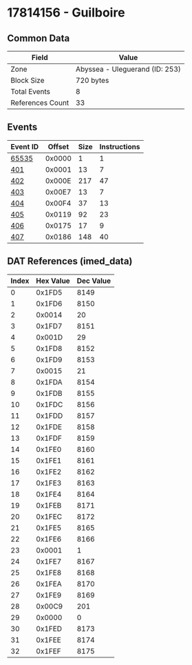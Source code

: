 # 17814156 - Guilboire

## Common Data

| Field            | Value                          |
|------------------|--------------------------------|
| Zone             | Abyssea - Uleguerand (ID: 253) |
| Block Size       | 720 bytes                      |
| Total Events     | 8                              |
| References Count | 33                             |

## Events

| Event ID            | Offset   |   Size |   Instructions |
|---------------------|----------|--------|----------------|
| [65535](./65535.md) | 0x0000   |      1 |              1 |
| [401](./401.md)     | 0x0001   |     13 |              7 |
| [402](./402.md)     | 0x000E   |    217 |             47 |
| [403](./403.md)     | 0x00E7   |     13 |              7 |
| [404](./404.md)     | 0x00F4   |     37 |             13 |
| [405](./405.md)     | 0x0119   |     92 |             23 |
| [406](./406.md)     | 0x0175   |     17 |              9 |
| [407](./407.md)     | 0x0186   |    148 |             40 |

## DAT References (imed_data)

|   Index | Hex Value   |   Dec Value |
|---------|-------------|-------------|
|       0 | 0x1FD5      |        8149 |
|       1 | 0x1FD6      |        8150 |
|       2 | 0x0014      |          20 |
|       3 | 0x1FD7      |        8151 |
|       4 | 0x001D      |          29 |
|       5 | 0x1FD8      |        8152 |
|       6 | 0x1FD9      |        8153 |
|       7 | 0x0015      |          21 |
|       8 | 0x1FDA      |        8154 |
|       9 | 0x1FDB      |        8155 |
|      10 | 0x1FDC      |        8156 |
|      11 | 0x1FDD      |        8157 |
|      12 | 0x1FDE      |        8158 |
|      13 | 0x1FDF      |        8159 |
|      14 | 0x1FE0      |        8160 |
|      15 | 0x1FE1      |        8161 |
|      16 | 0x1FE2      |        8162 |
|      17 | 0x1FE3      |        8163 |
|      18 | 0x1FE4      |        8164 |
|      19 | 0x1FEB      |        8171 |
|      20 | 0x1FEC      |        8172 |
|      21 | 0x1FE5      |        8165 |
|      22 | 0x1FE6      |        8166 |
|      23 | 0x0001      |           1 |
|      24 | 0x1FE7      |        8167 |
|      25 | 0x1FE8      |        8168 |
|      26 | 0x1FEA      |        8170 |
|      27 | 0x1FE9      |        8169 |
|      28 | 0x00C9      |         201 |
|      29 | 0x0000      |           0 |
|      30 | 0x1FED      |        8173 |
|      31 | 0x1FEE      |        8174 |
|      32 | 0x1FEF      |        8175 |
